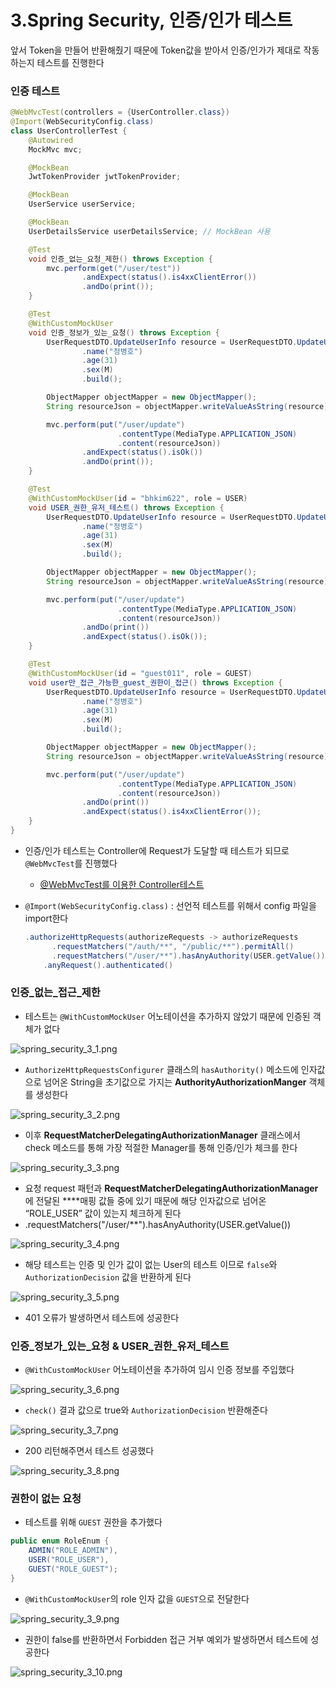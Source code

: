 # 3.Spring Security, 인증/인가 테스트

앞서 Token을 만들어 반환해줬기 때문에 Token값을 받아서 인증/인가가 제대로 작동하는지 테스트를 진행한다

### 인증 테스트

```java
@WebMvcTest(controllers = {UserController.class})
@Import(WebSecurityConfig.class)
class UserControllerTest {
    @Autowired
    MockMvc mvc;

    @MockBean
    JwtTokenProvider jwtTokenProvider;

    @MockBean
    UserService userService;

    @MockBean
    UserDetailsService userDetailsService; // MockBean 사용

    @Test
    void 인증_없는_요청_제한() throws Exception {
        mvc.perform(get("/user/test"))
                .andExpect(status().is4xxClientError())
                .andDo(print());
    }

    @Test
    @WithCustomMockUser
    void 인증_정보가_있는_요청() throws Exception {
        UserRequestDTO.UpdateUserInfo resource = UserRequestDTO.UpdateUserInfo.builder()
                .name("정병호")
                .age(31)
                .sex(M)
                .build();

        ObjectMapper objectMapper = new ObjectMapper();
        String resourceJson = objectMapper.writeValueAsString(resource);

        mvc.perform(put("/user/update")
                        .contentType(MediaType.APPLICATION_JSON)
                        .content(resourceJson))
                .andExpect(status().isOk())
                .andDo(print());
    }

    @Test
    @WithCustomMockUser(id = "bhkim622", role = USER)
    void USER_권한_유저_테스트() throws Exception {
        UserRequestDTO.UpdateUserInfo resource = UserRequestDTO.UpdateUserInfo.builder()
                .name("정병호")
                .age(31)
                .sex(M)
                .build();

        ObjectMapper objectMapper = new ObjectMapper();
        String resourceJson = objectMapper.writeValueAsString(resource);

        mvc.perform(put("/user/update")
                        .contentType(MediaType.APPLICATION_JSON)
                        .content(resourceJson))
                .andDo(print())
                .andExpect(status().isOk());
    }

    @Test
    @WithCustomMockUser(id = "guest011", role = GUEST)
    void user만_접근_가능한_guest_권한이_접근() throws Exception {
        UserRequestDTO.UpdateUserInfo resource = UserRequestDTO.UpdateUserInfo.builder()
                .name("정병호")
                .age(31)
                .sex(M)
                .build();

        ObjectMapper objectMapper = new ObjectMapper();
        String resourceJson = objectMapper.writeValueAsString(resource);

        mvc.perform(put("/user/update")
                        .contentType(MediaType.APPLICATION_JSON)
                        .content(resourceJson))
                .andDo(print())
                .andExpect(status().is4xxClientError());
    }
}
```

- 인증/인가 테스트는 Controller에 Request가 도달할 때 테스트가 되므로 `@WebMvcTest`를 진행했다
    - [@WebMvcTest를 이용한 Controller테스트](/chapter2/_posts/tdd/2024-12-14-WebMvcTest를_이용한_Controller_테스트.md)
- `@Import(WebSecurityConfig.class)` : 선언적 테스트를 위해서 config 파일을 import한다

    ```java
    .authorizeHttpRequests(authorizeRequests -> authorizeRequests
          .requestMatchers("/auth/**", "/public/**").permitAll()
          .requestMatchers("/user/**").hasAnyAuthority(USER.getValue())
        .anyRequest().authenticated()
    ```


### 인증_없는_접근_제한

- 테스트는 `@WithCustomMockUser` 어노테이션을 추가하지 않았기 때문에 인증된 객체가 없다

![spring_security_3_1.png](/assets/img/chapter1/auth_server/spring_security_3_1.png)

- `AuthorizeHttpRequestsConfigurer` 클래스의 `hasAuthority()` 메소드에 인자값으로 넘어온 String을 초기값으로 가지는 **AuthorityAuthorizationManger** 객체를 생성한다

![spring_security_3_2.png](/assets/img/chapter1/auth_server/spring_security_3_2.png)

- 이후 **RequestMatcherDelegatingAuthorizationManager** 클래스에서 check 메소드를 통해 가장 적절한 Manager를 통해 인증/인가 체크를 한다

![spring_security_3_3.png](/assets/img/chapter1/auth_server/spring_security_3_3.png)

- 요청 request 패턴과 **RequestMatcherDelegatingAuthorizationManager**에 전달된 ****매핑 값들 중에 있기 때문에 해당 인자값으로 넘어온 “ROLE_USER” 값이 있는지 체크하게 된다
- .requestMatchers("/user/**").hasAnyAuthority(USER.getValue())

![spring_security_3_4.png](/assets/img/chapter1/auth_server/spring_security_3_4.png)

- 해당 테스트는 인증 및 인가 값이 없는 User의 테스트 이므로 `false`와 `AuthorizationDecision` 값을 반환하게 된다

![spring_security_3_5.png](/assets/img/chapter1/auth_server/spring_security_3_5.png)

- 401 오류가 발생하면서 테스트에 성공한다

### 인증_정보가_있는_요청 & USER_권한_유저_테스트

- `@WithCustomMockUser` 어노테이션을 추가하여 임시 인증 정보를 주입했다

![spring_security_3_6.png](/assets/img/chapter1/auth_server/spring_security_3_6.png)

- `check()` 결과 값으로 true와 `AuthorizationDecision` 반환해준다

![spring_security_3_7.png](/assets/img/chapter1/auth_server/spring_security_3_7.png)

- 200 리턴해주면서 테스트 성공했다

![spring_security_3_8.png](/assets/img/chapter1/auth_server/spring_security_3_8.png)

### 권한이 없는 요청

- 테스트를 위해 `GUEST` 권한을 추가했다

```java
public enum RoleEnum {
    ADMIN("ROLE_ADMIN"),
    USER("ROLE_USER"),
    GUEST("ROLE_GUEST");
}
```

- `@WithCustomMockUser`의 role 인자 값을 `GUEST`으로 전달한다

![spring_security_3_9.png](/assets/img/chapter1/auth_server/spring_security_3_9.png)

- 권한이 false를 반환하면서 Forbidden 접근 거부 예외가 발생하면서 테스트에 성공한다

![spring_security_3_10.png](/assets/img/chapter1/auth_server/spring_security_3_10.png)